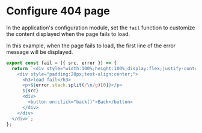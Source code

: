 <template is="exm-article">
<a href="../../publics/examples/set404/demo.html" preview></a>
<a href="../../publics/examples/set404/app-config.mjs" main></a>
<a href="../../publics/examples/set404/page1.html"></a>
</template>

# Configure 404 page

In the application's configuration module, set the `fail` function to customize the content displayed when the page fails to load.

In this example, when the page fails to load, the first line of the error message will be displayed.

```javascript
export const fail = ({ src, error }) => {
  return `<div style="width:100%;height:100%;display:flex;justify-content:center;align-items:center;word-break:break-all;" data-testid="error-container">
    <div style="padding:20px;text-align:center;">
      <h3>load fail</h3>
      <p>${error.stack.split(/\n/g)[0]}</p>
      ${src}
      <div>
        <button on:click="back()">Back</button>
      </div>
    </div>
  </div>`;
};
```
